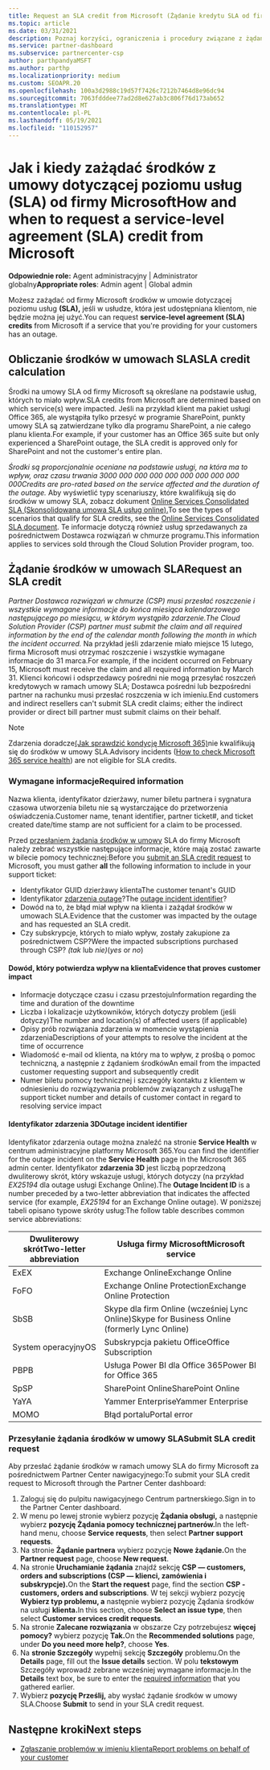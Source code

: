 ```yaml
---
title: Request an SLA credit from Microsoft (Żądanie kredytu SLA od firmy Microsoft)
ms.topic: article
ms.date: 03/31/2021
description: Poznaj korzyści, ograniczenia i procedury związane z żądaniem od firmy Microsoft środków w umowie dotyczącej poziomu usług (SLA), jeśli klienci wystąpią w przypadku 355 000 000 000 000 000 000 000 000 000 000 000 000 000 000 00
ms.service: partner-dashboard
ms.subservice: partnercenter-csp
author: parthpandyaMSFT
ms.author: parthp
ms.localizationpriority: medium
ms.custom: SEOAPR.20
ms.openlocfilehash: 100a3d2988c19d57f7426c7212b7464d8e96dc94
ms.sourcegitcommit: 7063fdddee77ad2d8e627ab3c806f76d173ab652
ms.translationtype: MT
ms.contentlocale: pl-PL
ms.lasthandoff: 05/19/2021
ms.locfileid: "110152957"
---
```

# <a name="how-and-when-to-request-a-service-level-agreement-sla-credit-from-microsoft"></a><span data-ttu-id="73140-103">Jak i kiedy zażądać środków z umowy dotyczącej poziomu usług (SLA) od firmy Microsoft</span><span class="sxs-lookup"><span data-stu-id="73140-103">How and when to request a service-level agreement (SLA) credit from Microsoft</span></span>

<span data-ttu-id="73140-104">**Odpowiednie role:** Agent administracyjny | Administrator globalny</span><span class="sxs-lookup"><span data-stu-id="73140-104">**Appropriate roles**: Admin agent | Global admin</span></span>

<span data-ttu-id="73140-105">Możesz zażądać od firmy Microsoft środków w umowie dotyczącej poziomu usług **(SLA),** jeśli w usłudze, która jest udostępniana klientom, nie będzie można jej użyć.</span><span class="sxs-lookup"><span data-stu-id="73140-105">You can request **service-level agreement (SLA) credits** from Microsoft if a service that you're providing for your customers has an outage.</span></span>

## <a name="sla-credit-calculation"></a><span data-ttu-id="73140-106">Obliczanie środków w umowach SLA</span><span class="sxs-lookup"><span data-stu-id="73140-106">SLA credit calculation</span></span>

<span data-ttu-id="73140-107">Środki na umowy SLA od firmy Microsoft są określane na podstawie usług, których to miało wpływ.</span><span class="sxs-lookup"><span data-stu-id="73140-107">SLA credits from Microsoft are determined based on which service(s) were impacted.</span></span> <span data-ttu-id="73140-108">Jeśli na przykład klient ma pakiet usługi Office 365, ale wystąpiła tylko przesyć w programie SharePoint, punkty umowy SLA są zatwierdzane tylko dla programu SharePoint, a nie całego planu klienta.</span><span class="sxs-lookup"><span data-stu-id="73140-108">For example, if your customer has an Office 365 suite but only experienced a SharePoint outage, the SLA credit is approved only for SharePoint and not the customer's entire plan.</span></span>

<span data-ttu-id="73140-109">*Środki są proporcjonalnie oceniane na podstawie usługi, na która ma to wpływ, oraz czasu trwania 3000 000 000 000 000 000 000 000 000 000*</span><span class="sxs-lookup"><span data-stu-id="73140-109">*Credits are pro-rated based on the service affected and the duration of the outage.*</span></span> <span data-ttu-id="73140-110">Aby wyświetlić typy scenariuszy, które kwalifikują się do środków w umowy SLA, zobacz dokument [Online Services Consolidated SLA (Skonsolidowana umowa SLA usług online).](http://www.microsoftvolumelicensing.com/DocumentSearch.aspx?Mode=3&DocumentTypeId=37)</span><span class="sxs-lookup"><span data-stu-id="73140-110">To see the types of scenarios that qualify for SLA credits, see the [Online Services Consolidated SLA document](http://www.microsoftvolumelicensing.com/DocumentSearch.aspx?Mode=3&DocumentTypeId=37).</span></span> <span data-ttu-id="73140-111">Te informacje dotyczą również usług sprzedawanych za pośrednictwem Dostawca rozwiązań w chmurze programu.</span><span class="sxs-lookup"><span data-stu-id="73140-111">This information applies to services sold through the Cloud Solution Provider program, too.</span></span>


## <a name="request-an-sla-credit"></a><span data-ttu-id="73140-112">Żądanie środków w umowach SLA</span><span class="sxs-lookup"><span data-stu-id="73140-112">Request an SLA credit</span></span>

<span data-ttu-id="73140-113">*Partner Dostawca rozwiązań w chmurze (CSP) musi przesłać roszczenie i wszystkie wymagane informacje do końca miesiąca kalendarzowego następującego po miesiącu, w którym wystąpiło zdarzenie.*</span><span class="sxs-lookup"><span data-stu-id="73140-113">*The Cloud Solution Provider (CSP) partner must submit the claim and all required information by the end of the calendar month following the month in which the incident occurred.*</span></span> <span data-ttu-id="73140-114">Na przykład jeśli zdarzenie miało miejsce 15 lutego, firma Microsoft musi otrzymać roszczenie i wszystkie wymagane informacje do 31 marca.</span><span class="sxs-lookup"><span data-stu-id="73140-114">For example, if the incident occurred on February 15, Microsoft must receive the claim and all required information by March 31.</span></span> <span data-ttu-id="73140-115">Klienci końcowi i odsprzedawcy pośredni nie mogą przesyłać roszczeń kredytowych w ramach umowy SLA; Dostawca pośredni lub bezpośredni partner na rachunku musi przesłać roszczenia w ich imieniu.</span><span class="sxs-lookup"><span data-stu-id="73140-115">End customers and indirect resellers can't submit SLA credit claims; either the indirect provider or direct bill partner must submit claims on their behalf.</span></span>

>[!NOTE]
><span data-ttu-id="73140-116">Zdarzenia doradcze[(Jak sprawdzić kondycję Microsoft 365)](/microsoft-365/enterprise/view-service-health#incidents-and-advisories)nie kwalifikują się do środków w umowy SLA.</span><span class="sxs-lookup"><span data-stu-id="73140-116">Advisory incidents ([How to check Microsoft 365 service health](/microsoft-365/enterprise/view-service-health#incidents-and-advisories)) are not eligible for SLA credits.</span></span>

### <a name="required-information"></a><span data-ttu-id="73140-117">Wymagane informacje</span><span class="sxs-lookup"><span data-stu-id="73140-117">Required information</span></span>

<span data-ttu-id="73140-118">Nazwa klienta, identyfikator dzierżawy, numer biletu partnera i sygnatura czasowa utworzenia biletu nie są wystarczające do przetworzenia oświadczenia.</span><span class="sxs-lookup"><span data-stu-id="73140-118">Customer name, tenant identifier, partner ticket#, and ticket created date/time stamp are not sufficient for a claim to be processed.</span></span>

<span data-ttu-id="73140-119">Przed [przesłaniem żądania środków w umowy](#submit-sla-credit-request)  SLA do firmy Microsoft należy zebrać wszystkie następujące informacje, które mają zostać zawarte w bilecie pomocy technicznej:</span><span class="sxs-lookup"><span data-stu-id="73140-119">Before you [submit an SLA credit request](#submit-sla-credit-request) to Microsoft, you must gather **all** the following information to include in your support ticket:</span></span>

- <span data-ttu-id="73140-120">Identyfikator GUID dzierżawy klienta</span><span class="sxs-lookup"><span data-stu-id="73140-120">The customer tenant's GUID</span></span>
- <span data-ttu-id="73140-121">Identyfikator [zdarzenia outage](#outage-incident-identifier)?</span><span class="sxs-lookup"><span data-stu-id="73140-121">The [outage incident identifier](#outage-incident-identifier)?</span></span>
- <span data-ttu-id="73140-122">Dowód na to, że błąd miał wpływ na klienta i zażądał środków w umowach SLA.</span><span class="sxs-lookup"><span data-stu-id="73140-122">Evidence that the customer was impacted by the outage and has requested an SLA credit.</span></span>
- <span data-ttu-id="73140-123">Czy subskrypcje, których to miało wpływ, zostały zakupione za pośrednictwem CSP?</span><span class="sxs-lookup"><span data-stu-id="73140-123">Were the impacted subscriptions purchased through CSP?</span></span> <span data-ttu-id="73140-124">*(tak* lub *nie)*</span><span class="sxs-lookup"><span data-stu-id="73140-124">(*yes* or *no*)</span></span>

#### <a name="evidence-that-proves-customer-impact"></a><span data-ttu-id="73140-125">Dowód, który potwierdza wpływ na klienta</span><span class="sxs-lookup"><span data-stu-id="73140-125">Evidence that proves customer impact</span></span>

- <span data-ttu-id="73140-126">Informacje dotyczące czasu i czasu przestoju</span><span class="sxs-lookup"><span data-stu-id="73140-126">Information regarding the time and duration of the downtime</span></span>
- <span data-ttu-id="73140-127">Liczba i lokalizacje użytkowników, których dotyczy problem (jeśli dotyczy)</span><span class="sxs-lookup"><span data-stu-id="73140-127">The number and location(s) of affected users (if applicable)</span></span>
- <span data-ttu-id="73140-128">Opisy prób rozwiązania zdarzenia w momencie wystąpienia zdarzenia</span><span class="sxs-lookup"><span data-stu-id="73140-128">Descriptions of your attempts to resolve the incident at the time of occurrence</span></span>
- <span data-ttu-id="73140-129">Wiadomość e-mail od klienta, na który ma to wpływ, z prośbą o pomoc techniczną, a następnie z żądaniem środków</span><span class="sxs-lookup"><span data-stu-id="73140-129">An email from the impacted customer requesting support and subsequently credit</span></span>
- <span data-ttu-id="73140-130">Numer biletu pomocy technicznej i szczegóły kontaktu z klientem w odniesieniu do rozwiązywania problemów związanych z usługą</span><span class="sxs-lookup"><span data-stu-id="73140-130">The support ticket number and details of customer contact in regard to resolving service impact</span></span>


#### <a name="outage-incident-identifier"></a><span data-ttu-id="73140-131">Identyfikator zdarzenia 3D</span><span class="sxs-lookup"><span data-stu-id="73140-131">Outage incident identifier</span></span>

<span data-ttu-id="73140-132">Identyfikator zdarzenia outage można znaleźć na stronie **Service Health** w centrum administracyjne platformy Microsoft 365.</span><span class="sxs-lookup"><span data-stu-id="73140-132">You can find the identifier for the outage incident on the **Service Health** page in the Microsoft 365 admin center.</span></span> <span data-ttu-id="73140-133">Identyfikator **zdarzenia 3D** jest liczbą poprzedzoną dwuliterowy skrót, który wskazuje usługi, których dotyczy (na przykład *EX25194* dla outage usługi Exchange Online).</span><span class="sxs-lookup"><span data-stu-id="73140-133">The **Outage Incident ID** is a number preceded by a two-letter abbreviation that indicates the affected service (for example, *EX25194* for an Exchange Online outage).</span></span> <span data-ttu-id="73140-134">W poniższej tabeli opisano typowe skróty usług:</span><span class="sxs-lookup"><span data-stu-id="73140-134">The follow table describes common service abbreviations:</span></span>

| <span data-ttu-id="73140-135">Dwuliterowy skrót</span><span class="sxs-lookup"><span data-stu-id="73140-135">Two-letter abbreviation</span></span> | <span data-ttu-id="73140-136">Usługa firmy Microsoft</span><span class="sxs-lookup"><span data-stu-id="73140-136">Microsoft service</span></span> |
| ----------------------- | ----------------- |
| <span data-ttu-id="73140-137">Ex</span><span class="sxs-lookup"><span data-stu-id="73140-137">EX</span></span> | <span data-ttu-id="73140-138">Exchange Online</span><span class="sxs-lookup"><span data-stu-id="73140-138">Exchange Online</span></span> |
| <span data-ttu-id="73140-139">Fo</span><span class="sxs-lookup"><span data-stu-id="73140-139">FO</span></span> | <span data-ttu-id="73140-140">Exchange Online Protection</span><span class="sxs-lookup"><span data-stu-id="73140-140">Exchange Online Protection</span></span> |
| <span data-ttu-id="73140-141">Sb</span><span class="sxs-lookup"><span data-stu-id="73140-141">SB</span></span> | <span data-ttu-id="73140-142">Skype dla firm Online (wcześniej Lync Online)</span><span class="sxs-lookup"><span data-stu-id="73140-142">Skype for Business Online (formerly Lync Online)</span></span> |
| <span data-ttu-id="73140-143">System operacyjny</span><span class="sxs-lookup"><span data-stu-id="73140-143">OS</span></span> | <span data-ttu-id="73140-144">Subskrypcja pakietu Office</span><span class="sxs-lookup"><span data-stu-id="73140-144">Office Subscription</span></span> |
| <span data-ttu-id="73140-145">PB</span><span class="sxs-lookup"><span data-stu-id="73140-145">PB</span></span> | <span data-ttu-id="73140-146">Usługa Power BI dla Office 365</span><span class="sxs-lookup"><span data-stu-id="73140-146">Power BI for Office 365</span></span> |
| <span data-ttu-id="73140-147">Sp</span><span class="sxs-lookup"><span data-stu-id="73140-147">SP</span></span> | <span data-ttu-id="73140-148">SharePoint Online</span><span class="sxs-lookup"><span data-stu-id="73140-148">SharePoint Online</span></span> |
| <span data-ttu-id="73140-149">Ya</span><span class="sxs-lookup"><span data-stu-id="73140-149">YA</span></span> | <span data-ttu-id="73140-150">Yammer Enterprise</span><span class="sxs-lookup"><span data-stu-id="73140-150">Yammer Enterprise</span></span> |
| <span data-ttu-id="73140-151">MO</span><span class="sxs-lookup"><span data-stu-id="73140-151">MO</span></span> | <span data-ttu-id="73140-152">Błąd portalu</span><span class="sxs-lookup"><span data-stu-id="73140-152">Portal error</span></span> |

### <a name="submit-sla-credit-request"></a><span data-ttu-id="73140-153">Przesyłanie żądania środków w umowy SLA</span><span class="sxs-lookup"><span data-stu-id="73140-153">Submit SLA credit request</span></span>

<span data-ttu-id="73140-154">Aby przesłać żądanie środków w ramach umowy SLA do firmy Microsoft za pośrednictwem Partner Center nawigacyjnego:</span><span class="sxs-lookup"><span data-stu-id="73140-154">To submit your SLA credit request to Microsoft through the Partner Center dashboard:</span></span>

1. <span data-ttu-id="73140-155">Zaloguj się do pulpitu nawigacyjnego Centrum partnerskiego.</span><span class="sxs-lookup"><span data-stu-id="73140-155">Sign in to the Partner Center dashboard.</span></span>
2. <span data-ttu-id="73140-156">W menu po lewej stronie wybierz pozycję **Żądania obsługi,** a następnie wybierz **pozycję Żądania pomocy technicznej partnerów.**</span><span class="sxs-lookup"><span data-stu-id="73140-156">In the left-hand menu, choose **Service requests**, then select **Partner support requests**.</span></span>
3. <span data-ttu-id="73140-157">Na stronie **Żądanie partnera** wybierz pozycję **Nowe żądanie.**</span><span class="sxs-lookup"><span data-stu-id="73140-157">On the **Partner request** page, choose **New request**.</span></span>
4. <span data-ttu-id="73140-158">Na stronie **Uruchamianie żądania** znajdź sekcję **CSP — customers, orders and subscriptions (CSP — klienci, zamówienia i subskrypcje).**</span><span class="sxs-lookup"><span data-stu-id="73140-158">On the **Start the request** page, find the section **CSP - customers, orders and subscriptions**.</span></span> <span data-ttu-id="73140-159">W tej sekcji wybierz pozycję **Wybierz typ problemu, a** następnie wybierz pozycję Żądania środków na usługi **klienta.**</span><span class="sxs-lookup"><span data-stu-id="73140-159">In this section, choose **Select an issue type**, then select **Customer services credit requests**.</span></span>
5. <span data-ttu-id="73140-160">Na stronie **Zalecane rozwiązania** w obszarze Czy potrzebujesz **więcej pomocy?** wybierz pozycję **Tak.**</span><span class="sxs-lookup"><span data-stu-id="73140-160">On the **Recommended solutions** page, under **Do you need more help?**, choose **Yes**.</span></span>
6. <span data-ttu-id="73140-161">Na **stronie Szczegóły** wypełnij sekcję **Szczegóły** problemu.</span><span class="sxs-lookup"><span data-stu-id="73140-161">On the **Details** page, fill out the **Issue details** section.</span></span> <span data-ttu-id="73140-162">W polu **tekstowym** Szczegóły wprowadź [](#required-information) zebrane wcześniej wymagane informacje.</span><span class="sxs-lookup"><span data-stu-id="73140-162">In the **Details** text box, be sure to enter the [required information](#required-information) that you gathered earlier.</span></span>
7. <span data-ttu-id="73140-163">Wybierz **pozycję Prześlij,** aby wysłać żądanie środków w umowy SLA.</span><span class="sxs-lookup"><span data-stu-id="73140-163">Choose **Submit** to send in your SLA credit request.</span></span>

## <a name="next-steps"></a><span data-ttu-id="73140-164">Następne kroki</span><span class="sxs-lookup"><span data-stu-id="73140-164">Next steps</span></span>

- [<span data-ttu-id="73140-165">Zgłaszanie problemów w imieniu klienta</span><span class="sxs-lookup"><span data-stu-id="73140-165">Report problems on behalf of your customer</span></span>](report-problems-on-behalf-of-a-customer.md)
